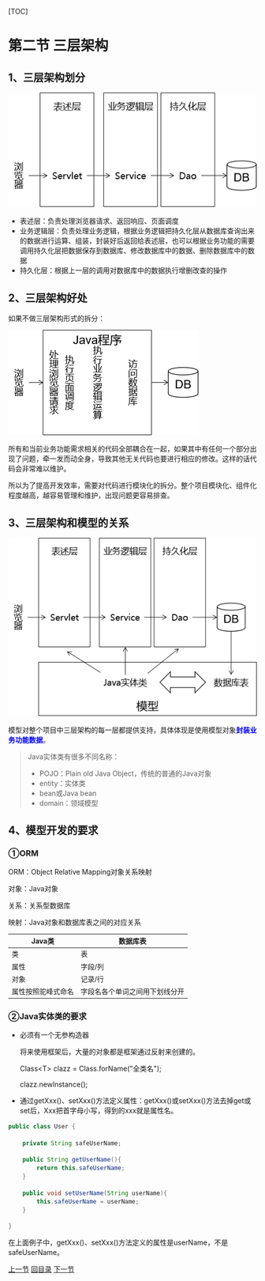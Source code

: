 [TOC]

# 第二节 三层架构

## 1、三层架构划分

![images](images/img008.png)

- 表述层：负责处理浏览器请求、返回响应、页面调度
- 业务逻辑层：负责处理业务逻辑，根据业务逻辑把持久化层从数据库查询出来的数据进行运算、组装，封装好后返回给表述层，也可以根据业务功能的需要调用持久化层把数据保存到数据库、修改数据库中的数据、删除数据库中的数据
- 持久化层：根据上一层的调用对数据库中的数据执行增删改查的操作



## 2、三层架构好处

如果不做三层架构形式的拆分：

![images](images/img009.png)

所有和当前业务功能需求相关的代码全部耦合在一起，如果其中有任何一个部分出现了问题，牵一发而动全身，导致其他无关代码也要进行相应的修改。这样的话代码会非常难以维护。

所以为了提高开发效率，需要对代码进行模块化的拆分。整个项目模块化、组件化程度越高，越容易管理和维护，出现问题更容易排查。



## 3、三层架构和模型的关系

![images](images/img010.png)

模型对整个项目中三层架构的每一层都提供支持，具体体现是使用模型对象<span style="color:blue;font-weight:bold;">封装业务功能数据</span>。

> Java实体类有很多不同名称：
>
> - POJO：Plain old Java Object，传统的普通的Java对象
> - entity：实体类
> - bean或Java bean
> - domain：领域模型



## 4、模型开发的要求

### ①ORM

ORM：Object Relative Mapping对象关系映射

对象：Java对象

关系：关系型数据库

映射：Java对象和数据库表之间的对应关系

| Java类             | 数据库表                       |
| ------------------ | ------------------------------ |
| 类                 | 表                             |
| 属性               | 字段/列                        |
| 对象               | 记录/行                        |
| 属性按照驼峰式命名 | 字段名各个单词之间用下划线分开 |



### ②Java实体类的要求

- 必须有一个无参构造器

  将来使用框架后，大量的对象都是框架通过反射来创建的。

  Class&lt;T&gt; clazz = Class.forName("全类名");

  clazz.newInstance();

- 通过getXxx()、setXxx()方法定义属性：getXxx()或setXxx()方法去掉get或set后，Xxx把首字母小写，得到的xxx就是属性名。

```java
public class User {

	private String safeUserName;
	
	public String getUserName(){
		return this.safeUserName;
	}
	
	public void setUserName(String userName){
		this.safeUserName = userName;
	}

}
```

在上面例子中，getXxx()、setXxx()方法定义的属性是userName，不是safeUserName。



[上一节](verse01.html) [回目录](index.html) [下一节](verse03.html)